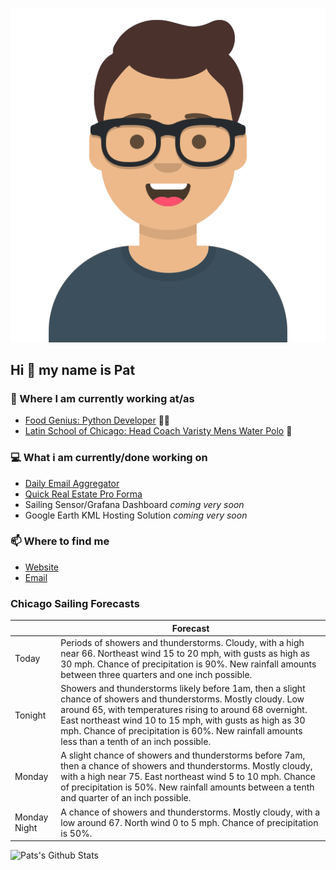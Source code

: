 [![Social banner for p-j-falconer](https://raw.githubusercontent.com/P-J-FALCONER/P-J-FALCONER/master/assets/avataaars.svg)](https://patfalconer.com/)
## Hi :wave: my name is Pat

### 💼 Where I am currently working at/as
- [Food Genius: Python Developer](https://getfoodgenius.com/) 🍔🐍
- [Latin School of Chicago: Head Coach Varisty Mens Water Polo](https://www.latinschool.org/) 🤽


### 💻 What i am currently/done working on
 - [Daily Email Aggregator](https://github.com/P-J-FALCONER/dott_daily_mail)
 - [Quick Real Estate Pro Forma](https://github.com/P-J-FALCONER/henry)
 - Sailing Sensor/Grafana Dashboard *coming very soon*
 - Google Earth KML Hosting Solution *coming very soon*

### 📫 Where to find me
 - [Website](https://patfalconer.com/)
 - [Email](mailto:patrick.j.falconer@gmail.com)


### Chicago Sailing Forecasts
|   | Forecast  |
|---|---|
| Today | Periods of showers and thunderstorms. Cloudy, with a high near 66. Northeast wind 15 to 20 mph, with gusts as high as 30 mph. Chance of precipitation is 90%. New rainfall amounts between three quarters and one inch possible. |
| Tonight | Showers and thunderstorms likely before 1am, then a slight chance of showers and thunderstorms. Mostly cloudy. Low around 65, with temperatures rising to around 68 overnight. East northeast wind 10 to 15 mph, with gusts as high as 30 mph. Chance of precipitation is 60%. New rainfall amounts less than a tenth of an inch possible. |
| Monday | A slight chance of showers and thunderstorms before 7am, then a chance of showers and thunderstorms. Mostly cloudy, with a high near 75. East northeast wind 5 to 10 mph. Chance of precipitation is 50%. New rainfall amounts between a tenth and quarter of an inch possible. |
| Monday Night | A chance of showers and thunderstorms. Mostly cloudy, with a low around 67. North wind 0 to 5 mph. Chance of precipitation is 50%. |

![Pats's Github Stats](https://github-readme-stats.vercel.app/api?username=p-j-falconer&show_icons=true&theme=radical)
